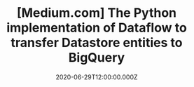 ---
title: "[Medium.com] The Python implementation of Dataflow to transfer Datastore entities to BigQuery"
redirect: https://python.plainenglish.io/the-python-implementation-of-dataflow-to-transfer-datastore-entities-to-bigquery-b9eed3c4b9e5
date: "2020-06-29T12:00:00.000Z"
template: "post"
draft: false
category: "GCP"
tags:
  - "Python"
  - "Dataflow"
  - "GCP"
---